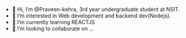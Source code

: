 - 👋 Hi, I’m @Praveen-kehra, 3rd year undergraduate student at NSIT.
- 👀 I’m interested in Web development and backend dev(Nodejs).
- 🌱 I’m currently learning REACTJS
- 💞️ I’m looking to collaborate on ...
<!--- 
📫 How to reach me ...
--->
<!---
Praveen-kehra/Praveen-kehra is a ✨ special ✨ repository because its `README.md` (this file) appears on your GitHub profile.
You can click the Preview link to take a look at your changes.
--->
